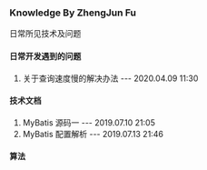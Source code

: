 ### Knowledge By ZhengJun Fu
日常所见技术及问题


#### 日常开发遇到的问题
1. 关于查询速度慢的解决办法 --- 2020.04.09 11:30


#### 技术文档
1. MyBatis 源码一  --- 2019.07.10 21:05
1. MyBatis 配置解析  --- 2019.07.13 21:46

#### 算法
